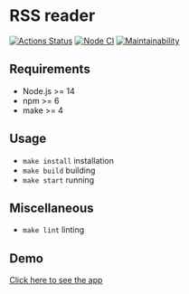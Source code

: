 # RSS reader

[![Actions Status](https://github.com/Salamdi/frontend-project-lvl3/workflows/hexlet-check/badge.svg)](https://github.com/Salamdi/frontend-project-lvl3/actions) [![Node CI](https://github.com/Salamdi/frontend-project-lvl3/workflows/Node%20CI/badge.svg)](https://github.com/Salamdi/frontend-project-lvl3/actions) [![Maintainability](https://api.codeclimate.com/v1/badges/48ed2e3a5782ac38b7d8/maintainability)](https://codeclimate.com/github/Salamdi/frontend-project-lvl3/maintainability)


## Requirements

* Node.js >= 14
* npm >= 6
* make >= 4

## Usage

* `make install` installation
* `make build` building
* `make start` running

## Miscellaneous

* `make lint` linting

## Demo

[Click here to see the app](https://frontend-project-lvl3-coral.vercel.app/)
